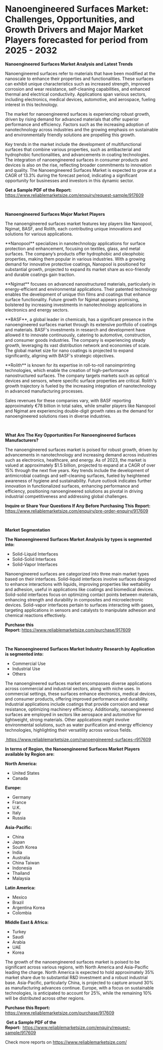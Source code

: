 <p><h1>Nanoengineered Surfaces Market: Challenges, Opportunities, and Growth Drivers and Major Market Players forecasted for period from 2025 - 2032</h1></p><p><strong>Nanoengineered Surfaces Market Analysis and Latest Trends</strong></p>
<p><p>Nanoengineered surfaces refer to materials that have been modified at the nanoscale to enhance their properties and functionalities. These surfaces can exhibit unique characteristics such as increased strength, improved corrosion and wear resistance, self-cleaning capabilities, and enhanced thermal and electrical conductivity. Applications span various sectors, including electronics, medical devices, automotive, and aerospace, fueling interest in this technology.</p><p>The market for nanoengineered surfaces is experiencing robust growth, driven by rising demand for advanced materials that offer superior performance and efficiency. Factors such as the increasing adoption of nanotechnology across industries and the growing emphasis on sustainable and environmentally friendly solutions are propelling this growth. </p><p>Key trends in the market include the development of multifunctional surfaces that combine various properties, such as antibacterial and hydrophobic functionalities, and advancements in coating technologies. The integration of nanoengineered surfaces in consumer products and devices is also on the rise, reflecting broader commitments to innovation and quality. The Nanoengineered Surfaces Market is expected to grow at a CAGR of 13.3% during the forecast period, indicating a significant opportunity for businesses and investors in this dynamic sector.</p></p>
<p><strong>Get a Sample PDF of the Report:&nbsp;</strong> <a href="https://www.reliablemarketsize.com/enquiry/request-sample/917609?utm_campaign=2315&utm_medium=2&utm_source=Github&utm_content=ia&utm_term=07032025&utm_id=nanoengineered-surfaces">https://www.reliablemarketsize.com/enquiry/request-sample/917609</a></p>
<p>&nbsp;</p>
<p><strong>Nanoengineered Surfaces Major Market Players</strong></p>
<p><p>The nanoengineered surfaces market features key players like Nanopool, Ngimat, BASF, and Rolith, each contributing unique innovations and solutions for various applications.</p><p>**Nanopool** specializes in nanotechnology applications for surface protection and enhancement, focusing on textiles, glass, and metal surfaces. The company’s products offer hydrophobic and oleophobic properties, making them popular in various industries. With a growing demand for innovative protective coatings, Nanopool is positioned for substantial growth, projected to expand its market share as eco-friendly and durable coatings gain traction.</p><p>**Ngimat** focuses on advanced nanostructured materials, particularly in energy-efficient and environmental applications. Their patented technology enables the development of unique thin films and coatings that enhance surface functionality. Future growth for Ngimat appears promising, bolstered by increasing investments in nanotechnology applications in electronics and energy sectors.</p><p>**BASF**, a global leader in chemicals, has a significant presence in the nanoengineered surfaces market through its extensive portfolio of coatings and materials. BASF's investments in research and development have allowed it to innovate continuously, catering to automotive, construction, and consumer goods industries. The company is experiencing steady growth, leveraging its vast distribution network and economies of scale. The global market size for nano coatings is projected to expand significantly, aligning with BASF's strategic objectives.</p><p>**Rolith** is known for its expertise in roll-to-roll nanoimprinting technologies, which enable the creation of high-performance nanostructured surfaces. The company targets markets such as optical devices and sensors, where specific surface properties are critical. Rolith's growth trajectory is fueled by the increasing integration of nanotechnology in advanced manufacturing processes.</p><p>Sales revenues for these companies vary, with BASF reporting approximately €78 billion in total sales, while smaller players like Nanopool and Ngimat are experiencing double-digit growth rates as the demand for nanoengineered solutions rises in diverse industries.</p></p>
<p>&nbsp;</p>
<p><strong>What Are The Key Opportunities For Nanoengineered Surfaces Manufacturers?</strong></p>
<p><p>The nanoengineered surfaces market is poised for robust growth, driven by advancements in nanotechnology and increasing demand across industries such as electronics, healthcare, and energy. As of 2023, the market is valued at approximately $1.5 billion, projected to expand at a CAGR of over 15% through the next five years. Key trends include the development of antimicrobial coatings and self-cleaning surfaces, fueled by heightened awareness of hygiene and sustainability. Future outlook indicates further innovation in functionalized surfaces, enhancing performance and efficiency, positioning nanoengineered solutions as pivotal in driving industrial competitiveness and addressing global challenges.</p></p>
<p><strong>Inquire or Share Your Questions If Any Before Purchasing This Report:</strong> <a href="https://www.reliablemarketsize.com/enquiry/pre-order-enquiry/917609?utm_campaign=2315&utm_medium=2&utm_source=Github&utm_content=ia&utm_term=07032025&utm_id=nanoengineered-surfaces">https://www.reliablemarketsize.com/enquiry/pre-order-enquiry/917609</a></p>
<p>&nbsp;</p>
<p><strong>Market Segmentation</strong></p>
<p><strong>The Nanoengineered Surfaces Market Analysis by types is segmented into:</strong></p>
<p><ul><li>Solid-Liquid Interfaces</li><li>Solid-Solid Interfaces</li><li>Solid-Vapor Interfaces</li></ul></p>
<p><p>Nanoengineered surfaces are categorized into three main market types based on their interfaces. Solid-liquid interfaces involve surfaces designed to enhance interactions with liquids, improving properties like wettability and adhesion, useful in applications like coatings and biomedical devices. Solid-solid interfaces focus on optimizing contact points between materials, enhancing strength and durability in composites and microelectronic devices. Solid-vapor interfaces pertain to surfaces interacting with gases, targeting applications in sensors and catalysts to manipulate adhesion and chemical reactions effectively.</p></p>
<p><strong>Purchase this Report:&nbsp;</strong><a href="https://www.reliablemarketsize.com/purchase/917609?utm_campaign=2315&utm_medium=2&utm_source=Github&utm_content=ia&utm_term=07032025&utm_id=nanoengineered-surfaces">https://www.reliablemarketsize.com/purchase/917609</a></p>
<p>&nbsp;</p>
<p><strong>The Nanoengineered Surfaces Market Industry Research by Application is segmented into:</strong></p>
<p><ul><li>Commercial Use</li><li>Industrial Use</li><li>Others</li></ul></p>
<p><p>The nanoengineered surfaces market encompasses diverse applications across commercial and industrial sectors, along with niche uses. In commercial settings, these surfaces enhance electronics, medical devices, and consumer products, offering improved performance and durability. Industrial applications include coatings that provide corrosion and wear resistance, optimizing machinery efficiency. Additionally, nanoengineered surfaces are employed in sectors like aerospace and automotive for lightweight, strong materials. Other applications might involve environmental solutions, such as water purification and energy efficiency technologies, highlighting their versatility across various fields.</p></p>
<p><a href="https://www.reliablemarketsize.com/nanoengineered-surfaces-r917609?utm_campaign=2315&utm_medium=2&utm_source=Github&utm_content=ia&utm_term=07032025&utm_id=nanoengineered-surfaces">&nbsp;https://www.reliablemarketsize.com/nanoengineered-surfaces-r917609</a></p>
<p><strong>In terms of Region, the Nanoengineered Surfaces Market Players available by Region are:</strong></p>
<p>
    <p> <strong> North America: </strong>
        <ul>
            <li>United States</li>
            <li>Canada</li>
        </ul>
        </p> 
    <p> <strong> Europe: </strong>
        <ul>
            <li>Germany</li>
            <li>France</li>
            <li>U.K.</li>
            <li>Italy</li>
            <li>Russia</li>
        </ul>
        </p> 
    <p> <strong> Asia-Pacific: </strong>
        <ul>
            <li>China</li>
            <li>Japan</li>
            <li>South Korea</li>
            <li>India</li>
            <li>Australia</li>
            <li>China Taiwan</li>
            <li>Indonesia</li>
            <li>Thailand</li>
            <li>Malaysia</li>
        </ul>
        </p> 
    <p> <strong> Latin America: </strong>
        <ul>
            <li>Mexico</li>
            <li>Brazil</li>
            <li>Argentina Korea</li>
            <li>Colombia</li>
        </ul>
        </p> 
    <p> <strong> Middle East & Africa: </strong>
        <ul>
            <li>Turkey</li>
            <li>Saudi</li>
            <li>Arabia</li>
            <li>UAE</li>
            <li>Korea</li>
        </ul>
    </p>
    </p>
<p><p>The growth of the nanoengineered surfaces market is poised to be significant across various regions, with North America and Asia-Pacific leading the charge. North America is expected to hold approximately 35% market share due to substantial R&D investment and a robust industrial base. Asia-Pacific, particularly China, is projected to capture around 30% as manufacturing advances continue. Europe, with a focus on sustainable technologies, is anticipated to account for 25%, while the remaining 10% will be distributed across other regions.</p></p>
<p><strong>Purchase this Report: </strong><a href="https://www.reliablemarketsize.com/purchase/917609?utm_campaign=2315&utm_medium=2&utm_source=Github&utm_content=ia&utm_term=07032025&utm_id=nanoengineered-surfaces">https://www.reliablemarketsize.com/purchase/917609</a></p>
<p>&nbsp;<strong>Get a Sample PDF of the Report:&nbsp;&nbsp;</strong><a href="https://www.reliablemarketsize.com/enquiry/request-sample/917609?utm_campaign=2315&utm_medium=2&utm_source=Github&utm_content=ia&utm_term=07032025&utm_id=nanoengineered-surfaces">https://www.reliablemarketsize.com/enquiry/request-sample/917609</a></p>
<p><strong></strong></p>
<p>Check more reports on <a href="https://www.reliablemarketsize.com/?utm_campaign=2315&utm_medium=2&utm_source=Github&utm_content=ia&utm_term=07032025&utm_id=nanoengineered-surfaces">https://www.reliablemarketsize.com/</a></p>